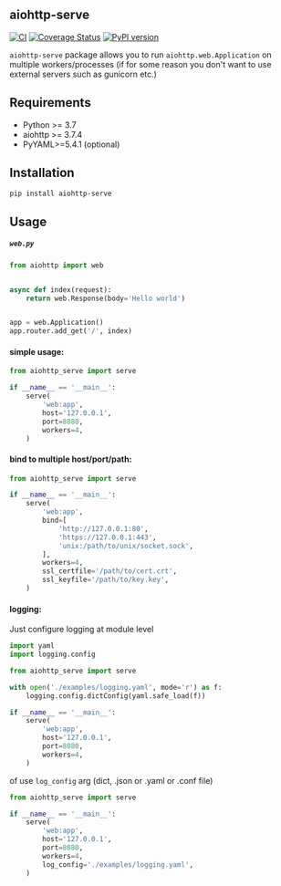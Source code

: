 ## aiohttp-serve

[![CI](https://github.com/romis2012/aiohttp-serve/actions/workflows/ci.yml/badge.svg)](https://github.com/romis2012/aiohttp-serve/actions/workflows/ci.yml)
[![Coverage Status](https://codecov.io/gh/romis2012/aiohttp-serve/branch/master/graph/badge.svg)](https://codecov.io/gh/romis2012/aiohttp-serve)
[![PyPI version](https://badge.fury.io/py/aiohttp-serve.svg)](https://pypi.python.org/pypi/aiohttp-serve)

`aiohttp-serve` package allows you to run `aiohttp.web.Application` on multiple workers/processes 
(if for some reason you don't want to use external servers such as gunicorn etc.)

## Requirements
- Python >= 3.7
- aiohttp >= 3.7.4
- PyYAML>=5.4.1 (optional)

## Installation
```
pip install aiohttp-serve
```

## Usage

<h5><code>web.py</code></h5>

```python
from aiohttp import web


async def index(request):
    return web.Response(body='Hello world')


app = web.Application()
app.router.add_get('/', index)
```

#### simple usage:

```python
from aiohttp_serve import serve

if __name__ == '__main__':
    serve(
        'web:app',
        host='127.0.0.1',
        port=8080,
        workers=4,
    )
```

#### bind to multiple host/port/path:

```python
from aiohttp_serve import serve

if __name__ == '__main__':
    serve(
        'web:app',
        bind=[
            'http://127.0.0.1:80',
            'https://127.0.0.1:443',
            'unix:/path/to/unix/socket.sock',
        ],
        workers=4,
        ssl_certfile='/path/to/cert.crt',
        ssl_keyfile='/path/to/key.key',
    )
```

#### logging:

Just configure logging at module level

```python
import yaml
import logging.config

from aiohttp_serve import serve

with open('./examples/logging.yaml', mode='r') as f:
    logging.config.dictConfig(yaml.safe_load(f))

if __name__ == '__main__':
    serve(
        'web:app',
        host='127.0.0.1',
        port=8080,
        workers=4,
    )
```

of use `log_config` arg (dict, .json or .yaml or .conf file)

```python
from aiohttp_serve import serve

if __name__ == '__main__':
    serve(
        'web:app',
        host='127.0.0.1',
        port=8080,
        workers=4,
        log_config='./examples/logging.yaml',
    )
```